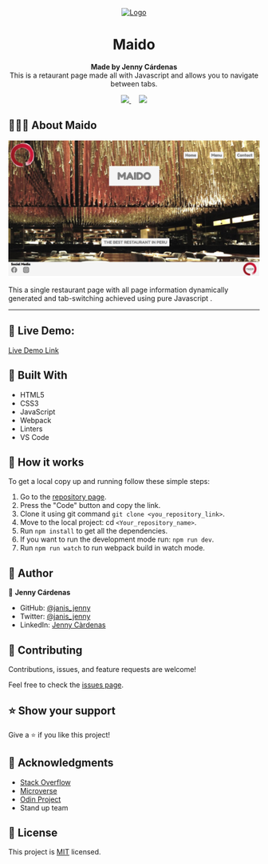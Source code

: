 
<p align="center">
  <a href="https://github.com/jcy2704/oop-ruby">
    <img src="https://res.cloudinary.com/growsurf-prod/image/upload/v1582211139/production/gnysw2objzekbagrqiax.png" alt="Logo" width="350" height="70">
  </a>
</p>

<h1 align="center">Maido</h1>

<p align="center">
  <strong>Made by Jenny Cárdenas</strong>
  <br>
   This is a retaurant page made all with Javascript and allows you to navigate between tabs.

</p>

<p align="center">
  <a href="https://github.com/janis-jenny/Restaurant-Page/issues">
    <img src="https://img.shields.io/badge/REPORT%20A%20BUG-purple?style=for-the-badge">
  </a>
   ‎ ‎ ‎ ‎
  <a href="https://github.com/janis-jenny/Restaurant-Page/issues">
    <img src="https://img.shields.io/badge/Request%20a%20feature-purple?style=for-the-badge">
  </a>
</p>



## 👩🏼‍💻 About Maido

![screenshot](./src/images/screenshoot.png)

This a single restaurant page with all page information dynamically generated and tab-switching achieved using pure Javascript .

<hr>


## 🔴 Live Demo:

[Live Demo Link](https://janis-jenny.github.io/Restaurant-Page/)



## 🔧 Built With

- HTML5
- CSS3
- JavaScript
- Webpack
- Linters
- VS Code


## 🤖 How it works

To get a local copy up and running follow these simple steps:

1. Go to the [repository page](https://github.com/janis-jenny/Restaurant-Page/).
2. Press the "Code" button and copy the link.
3. Clone it using git command `git clone <you_repository_link>`.
4. Move to the local project: cd `<Your_repository_name>`.
5. Run `npm install` to get all the dependencies.
6. If you want to run the development mode run: `npm run dev`.
7. Run `npm run watch` to run webpack build in watch mode.



## 👥 Author

👤 **Jenny Cárdenas**

- GitHub: [@janis_jenny](https://github.com/janis-jenny)
- Twitter: [@janis_jenny](https://twitter.com/janis_jenny)
- LinkedIn: [Jenny Càrdenas](https://www.linkedin.com/in/paolajenny)



## 🤝 Contributing

Contributions, issues, and feature requests are welcome!

Feel free to check the [issues page](https://github.com/janis-jenny/Restaurant-Page/issues).



## ⭐ Show your support

Give a ⭐️ if you like this project!



## 📌 Acknowledgments

- [Stack Overflow](https://es.stackoverflow.com/)
- [Microverse](https://www.microverse.org/)
- [Odin Project](https://www.theodinproject.com/)
- Stand up team


## 📝 License

This project is [MIT](https://opensource.org/licenses/MIT) licensed.
